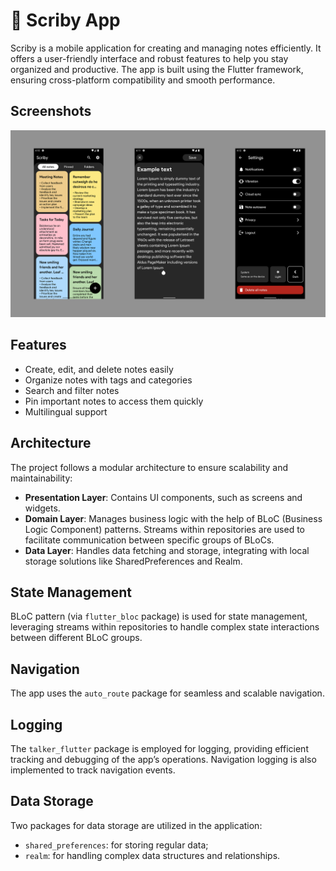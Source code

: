 # :pencil: Scriby App

Scriby is a mobile application for creating and managing notes efficiently. It offers a user-friendly interface and robust features to help you stay organized and productive. The app is built using the Flutter framework, ensuring cross-platform compatibility and smooth performance.

## Screenshots

![Scriby app](/screenshots/scriby_app_screenshot_1.jpg "Scriby app")

## Features

- Create, edit, and delete notes easily
- Organize notes with tags and categories
- Search and filter notes
- Pin important notes to access them quickly
- Multilingual support

## Architecture

The project follows a modular architecture to ensure scalability and maintainability:

- **Presentation Layer**: Contains UI components, such as screens and widgets.
- **Domain Layer**: Manages business logic with the help of BLoC (Business Logic Component) patterns. Streams within repositories are used to facilitate communication between specific groups of BLoCs.
- **Data Layer**: Handles data fetching and storage, integrating with local storage solutions like SharedPreferences and Realm.

## State Management

BLoC pattern (via `flutter_bloc` package) is used for state management, leveraging streams within repositories to handle complex state interactions between different BLoC groups.

## Navigation

The app uses the `auto_route` package for seamless and scalable navigation.

## Logging

The `talker_flutter` package is employed for logging, providing efficient tracking and debugging of the app’s operations. Navigation logging is also implemented to track navigation events.

## Data Storage

Two packages for data storage are utilized in the application:

- `shared_preferences`: for storing regular data;
- `realm`: for handling complex data structures and relationships.
